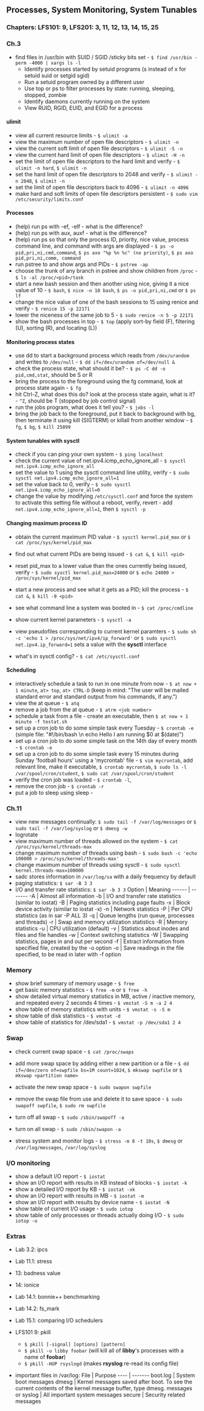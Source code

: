 Processes, System Monitoring, System Tunables
-----

### Chapters: LFS101: 9, LFS201: 3, 11, 12, 13, 14, 15, 25

### Ch.3
* find files in /usr/bin with SUID / SGID /sticky bits set - `$ find /usr/bin -perm -4000 | xargs ls -l`
    * Identify processes started by setuid programs (s instead of x for setuid suid or setgid sgid)
    * Run a setuid program owned by a different user
    * Use top or ps to filter processes by state: running, sleeping, stopped, zombie
    * Identify daemons currently running on the system
    * View RUID, RGID, EUID, and EGID for a process

#### ulimit
* view all current resource limits - `$ ulimit -a`
* view the maximum number of open file descriptors - `$ ulimit -n`
* view the current soft limit of open file descriptors - `$ ulimit -S -n`
* view the current hard limit of open file descriptors - `$ ulimit -H -n`
* set the limit of open file descriptors to the hard limit and verify - `$ ulimit -n hard`, `$ ulimit -n`
* set the hard limit of open file descriptors to 2048 and verify - `$ ulimit -n 2048`, `$ ulimit -n`
* set the limit of open file descriptors back to 4096 - `$ ulimit -n 4096`
* make hard and soft limits of open file descriptors persistent - `$ sudo vim /etc/security/limits.conf`

#### Processes
* (help) run ps with -ef, -elf - what is the difference?
* (help) run ps with aux, auxf - what is the difference?
* (help) run ps so that only the process ID, priority, nice value, process command line, and command with args are displayed - `$ ps -o pid,pri,ni,cmd,command`, `$ ps axo "%p %n %c" (no priority)`, `$ ps axo pid,pri,ni,comm, command`
* run pstree to and show args and PIDs - `$ pstree -ap`
* choose the trunk of any branch in pstree and show children from `/proc` - `$ ls -al /proc/<pid>/task`
* start a new bash session and then another using nice, giving it a nice value of 10 - `$ bash`, `$ nice -n 10 bash`, `$ ps -o pid,pri,ni,cmd` or `$ ps lf`
* change the nice value of one of the bash sessions to 15 using renice and verify - `$ renice 15 -p 22171`
* lower the niceness of the same job to 5 - `$ sudo renice -n 5 -p 22171`
* show the bash processes in top - `$ top` (apply sort-by field (F), filtering (U), sorting (R), and locating (L))

#### Monitoring process states
* use dd to start a background process which reads from `/dev/urandom` and writes to `/dev/null` - `$ dd if=/dev/urandom of=/dev/null &`
* check the process state, what should it be? - `$ ps -C dd -o pid,cmd,stat`, should be S or R
* bring the process to the foreground using the fg command, look at process state again - `$ fg`
* hit Ctrl-Z, what does this do? look at the process state again, what is it? - `^Z`, should be T (stopped by job control signal)
* run the jobs program, what does it tell you? - `$ jobs -l`
* bring the job back to the foreground, put it back to background with bg, then terminate it using kill (SIGTERM)  or killall from another window - `$ fg`, `$ bg`, `$ kill 25899`

#### System tunables with sysctl
* check if you can ping your own system - `$ ping localhost`
* check the current value of net.ipv4.icmp_echo_ignore_all - `$ sysctl net.ipv4.icmp_echo_ignore_all`
* set the value to 1 using the sysctl command line utility, verify - `$ sudo sysctl net.ipv4.icmp_echo_ignore_all=1`
* set the value back to 0, verify - `$ sudo sysctl net.ipv4.icmp_echo_ignore_all=0`
* change the value by modifying `/etc/sysctl.conf` and force the system to activate this setting file without a reboot, verify, revert - add `net.ipv4.icmp_echo_ignore_all=1`, then `$ sysctl -p`

#### Changing maximum process ID
* obtain the current maximum PID value - `$ sysctl kernel.pid_max` or `$ cat /proc/sys/kernel/pid_max`
* find out what current PIDs are being issued - `$ cat &`, `$ kill <pid>`
* reset pid_max to a lower value than the ones currently being issued, verify - `$ sudo sysctl kernel.pid_max=24000` or `$ echo 24000 > /proc/sys/kernel/pid_max`
* start a new process and see what it gets as a PID; kill the process - `$ cat &`, `$ kill -9 <pid>`

* see what command line a system was booted in - `$ cat /proc/cmdline`
* show current kernel parameters - `$ sysctl -a`
* view pseudofiles corresponding to current kernel paramters - `$ sudo sh -c 'echo 1 > /proc/sys/net/ipv4/ip_forward'` or `$ sudo sysctl net.ipv4.ip_forward=1` sets a value with the **sysctl** interface
* what's in sysctl config? - `$ cat /etc/sysctl.conf`

 
#### Scheduling
* interactively schedule a task to run in one minute from now - `$ at now + 1 minute`, `at> top`, `at> CTRL-D` (keep in mind: "The user will be mailed standard error and standard output from his commands, if any.")
* view the at queue - `$ atq`
* remove a job from the at queue - `$ atrm <job number>`
* schedule a task from a file - create an executable, then `$ at now + 1 minute -f testat.sh`
* set up a cron job to do some simple task every Tuesday - `$ crontab -e` (simple file: "#!/bin/bash  \n  echo Hello I am running $0 at $(date)")
* set up a cron job to do some simple task on the 14th day of every month - `$ crontab -e`
* set up a cron job to do some simple task every 15 minutes during Sunday 'football hours' using a 'mycrontab' file - `$ vim mycrontab`, add relevant line, make it executable, `$ crontab mycrontab`, `$ sudo ls -l /var/spool/cron/student`, `$ sudo cat /var/spool/cron/student`
* verify the cron job was loaded - `$ crontab -l`, 
* remove the cron job - `$ crontab -r`
* put a job to sleep using sleep - 

### Ch.11

* view new messages continually: `$ sudo tail -f /var/log/messages` or `$ sudo tail -f /var/log/syslog` or `$ dmesg -w`
* logrotate
* view maximum number of threads allowed on the system - `$ cat /proc/sys/kernel/threads-max`
* change maximum number of threads using bash - `$ sudo bash -c 'echo 100000 > /proc/sys/kernel/threads-max'`
* change maximum number of threads using sysctl - `$ sudo sysctl kernel.threads-max=100000`
* sadc stores information in `/var/log/sa` with a daily frequency by default
* paging statistics: `$ sar -B 3 3 `
* I/O and transfer rate statistics: `$ sar -b 3 3`
Option | Meaning
------ | -------
-A 	   | Almost all information
-b 	   | I/O and transfer rate statistics (similar to iostat)
-B 	   | Paging statistics including page faults
-x 	   | Block device activity (similar to iostat -x)
-n 	   | Network statistics
-P 	   | Per CPU statistics (as in sar -P ALL 3)
-q 	   | Queue lengths (run queue, processes and threads)
-r 	   | Swap and memory utilization statistics
-R 	   | Memory statistics
-u 	   | CPU utilization (default)
-v 	   | Statistics about inodes and files and file handles
-w 	   | Context switching statistics
-W 	   | Swapping statistics, pages in and out per second
-f 	   | Extract information from specified file, created by the -o option
-o 	   | Save readings in the file specified, to be read in later with -f option


### Memory
* show brief summary of memory usage - `$ free`
* get basic memory statistics - `$ free -m` or `$ free -h`
* show detailed virtual memory statistics in MB, active / inactive memory, and repeated every 2 seconds 4 times - `$ vmstat -S m -a 2 4`
* show table of memory statistics with units - `$ vmstat -s -S m`
* show table of disk statistics - `$ vmstat -d`
* show table of statistics for /dev/sda1 - `$ vmstat -p /dev/sda1 2 4`

### Swap
* check current swap space - `$ cat /proc/swaps`
* add more swap space by adding either a new partition or a file - `$ dd if=/dev/zero of=swpfile bs=1M count=1024`, `$ mkswap swpfile` or `$ mkswap <partition name>`
* activate the new swap space - `$ sudo swapon swpfile`
* remove the swap file from use and delete it to save space - `$ sudo swapoff swpfile`, `$ sudo rm swpfile`
* turn off all swap - `$ sudo /sbin/swapoff -a`
* turn on all swap - `$ sudo /sbin/swapon -a`


* stress system and monitor logs - `$ stress -m 8 -t 10s`, `$ dmesg` or `/var/log/messages`, `/var/log/syslog`

### I/O monitoring
* show a default I/O report - `$ iostat`
* show an I/O report with results in KB instead of blocks - `$ iostat -k`
* show a detailed I/O report by KB - `$ iostat -xk`
* show an I/O report with results in MB - `$ iostat -m`
* show an I/O report with results by device name - `$ iostat -N`
* show table of current I/O usage - `$ sudo iotop`
* show table of only processes or threads actually doing I/O - `$ sudo iotop -o`


### Extras
* Lab 3.2: ipcs
* Lab 11.1: stress
* 13: badness value
* 14: ionice
* Lab 14.1: bonnie++ benchmarking
* Lab 14.2: fs_mark
* Lab 15.1: comparing I/O schedulers
* LFS101 9: pkill
    * `$ pkill [-signal] [options] [pattern]`
    * `$ pkill -u libby foobar` (will kill all of **libby**'s processes with a name of **foobar**)
    * `$ pkill -HUP rsyslogd` (makes **rsyslog** re-read its config file)


* important files in /var/log:
File               | Purpose
----               | -------
boot.log           | System boot messages
dmesg              | Kernel messages saved after boot. To see the current contents of the kernel message buffer, type dmesg.
messages or syslog | All important system messages
secure             | Security related messages



